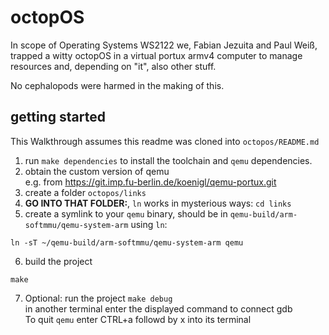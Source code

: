 # octopOS

In scope of Operating Systems WS2122 we, Fabian Jezuita and Paul Weiß, trapped a witty octopOS in a virtual portux armv4 computer to manage resources and, depending on "it", also other stuff.

No cephalopods were harmed in the making of this.

## getting started

This Walkthrough assumes this readme was cloned into `octopos/README.md`

1. run `make dependencies` to install the toolchain and `qemu` dependencies.
2. obtain the custom version of qemu  
e.g. from https://git.imp.fu-berlin.de/koenigl/qemu-portux.git
3. create a folder `octopos/links`
4. **GO INTO THAT FOLDER:**, `ln` works in mysterious ways: `cd links`
5. create a symlink to your `qemu` binary, should be in `qemu-build/arm-softmmu/qemu-system-arm` using `ln`:
```
ln -sT ~/qemu-build/arm-softmmu/qemu-system-arm qemu
```
6. build the project
```
make
```
7. Optional: run the project `make debug`  
in another terminal enter the displayed command to connect gdb  
To quit `qemu` enter CTRL+a followd by x into its terminal
